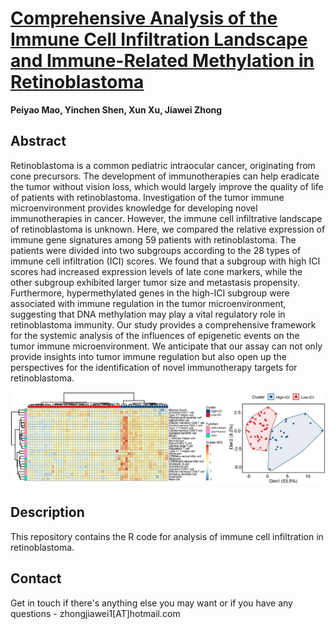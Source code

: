 # [Comprehensive Analysis of the Immune Cell Infiltration Landscape and Immune-Related Methylation in Retinoblastoma](https://www.frontiersin.org/articles/10.3389/fgene.2022.864473/full)



**Peiyao Mao, Yinchen Shen, Xun Xu, Jiawei Zhong**

## Abstract
Retinoblastoma is a common pediatric intraocular cancer, originating from cone precursors. The development of immunotherapies can help eradicate the tumor without vision loss, which would largely improve the quality of life of patients with retinoblastoma. Investigation of the tumor immune microenvironment provides knowledge for developing novel immunotherapies in cancer. However, the immune cell infiltrative landscape of retinoblastoma is unknown. Here, we compared the relative expression of immune gene signatures among 59 patients with retinoblastoma. The patients were divided into two subgroups according to the 28 types of immune cell infiltration (ICI) scores. We found that a subgroup with high ICI scores had increased expression levels of late cone markers, while the other subgroup exhibited larger tumor size and metastasis propensity. Furthermore, hypermethylated genes in the high-ICI subgroup were associated with immune regulation in the tumor microenvironment, suggesting that DNA methylation may play a vital regulatory role in retinoblastoma immunity. Our study provides a comprehensive framework for the systemic analysis of the influences of epigenetic events on the tumor immune microenvironment. We anticipate that our assay can not only provide insights into tumor immune regulation but also open up the perspectives for the identification of novel immunotherapy targets for retinoblastoma.

![Classification Overview](/Classification1.jpg)

## Description
This repository contains the R code for analysis of immune cell infiltration in retinoblastoma.

## Contact
Get in touch if there's anything else you may want or if you have any questions - zhongjiawei1[AT]hotmail.com






